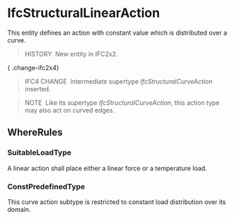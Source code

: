 # IfcStructuralLinearAction

This entity defines an action with constant value which is distributed over a curve.

> HISTORY&nbsp; New entity in IFC2x2.

{ .change-ifc2x4}
> IFC4 CHANGE&nbsp; Intermediate supertype _IfcStructuralCurveAction_ inserted.

> NOTE&nbsp; Like its supertype _IfcStructuralCurveAction_, this action type may also act on curved edges.

## WhereRules

### SuitableLoadType
A linear action shall place either a linear force or a temperature load.

### ConstPredefinedType
This curve action subtype is restricted to constant load distribution over its domain.
